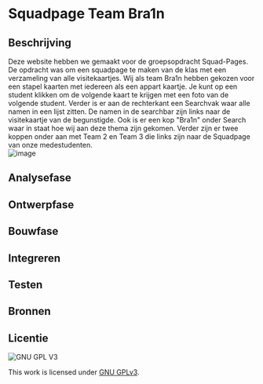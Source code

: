
# Squadpage Team Bra1n 

## Beschrijving
Deze website hebben we gemaakt  voor de groepsopdracht Squad-Pages. De opdracht was om een squadpage te maken van de klas met een verzameling van alle visitekaartjes. Wij als team Bra1n hebben gekozen voor een stapel kaarten met iedereen als een appart kaartje. Je kunt op een student klikken om de volgende kaart te krijgen met een foto van de volgende student. Verder is er aan de rechterkant  een Searchvak  waar alle namen in een lijst zitten. De namen in de searchbar zijn links naar de visitekaartje van de begunstigde. Ook  is er een kop "Bra1n" onder Search waar in staat hoe wij aan deze thema zijn gekomen. Verder zijn er twee koppen onder aan met Team 2 en Team 3 die links zijn naar de Squadpage van onze medestudenten.   
![image](https://user-images.githubusercontent.com/76013244/140654987-0f843897-12c3-4f95-8ab5-c046428db438.png)


##  Analysefase
 

## Ontwerpfase

## Bouwfase

## Integreren

## Testen 

## Bronnen

## Licentie

![GNU GPL V3](https://www.gnu.org/graphics/gplv3-127x51.png)

This work is licensed under [GNU GPLv3](./LICENSE).

